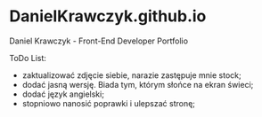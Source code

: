 # DanielKrawczyk.github.io
Daniel Krawczyk - Front-End Developer Portfolio

ToDo List:
- zaktualizować zdjęcie siebie, narazie zastępuje mnie stock;
- dodać jasną wersję. Biada tym, którym słońce na ekran świeci;
- dodać język angielski;
- stopniowo nanosić poprawki i ulepszać stronę;

